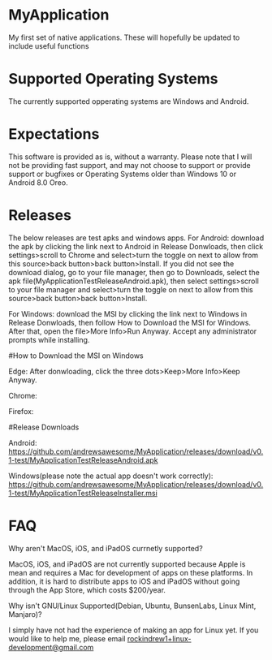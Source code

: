 # MyApplication
My first set of native applications. These will hopefully be updated to include useful functions

# Supported Operating Systems
The currently supported opperating systems are Windows and Android. 

# Expectations
This software is provided as is, without a warranty. Please note that I will not be providing fast support, and may not choose to support or provide support or bugfixes or Operating Systems older than Windows 10 or Android 8.0 Oreo. 

# Releases

The below releases are test apks and windows apps. 
For Android: download the apk by clicking the link next to Android in Release Donwloads, then click settings>scroll to Chrome and select>turn the toggle on next to allow from this source>back button>back button>Install. If you did not see the download dialog, go to your file manager, then go to  Downloads, select the apk file(MyApplicationTestReleaseAndroid.apk), then select settings>scroll to your file manager and select>turn the toggle on next to allow from this source>back button>back button>Install.

For Windows: download the MSI by clicking the link next to Windows in Release Donwloads, then follow How to Download the MSI for Windows. After that, open the file>More Info>Run Anyway. Accept any administrator prompts while installing.

#How to Download the MSI on Windows

Edge: After donwloading, click the three dots>Keep>More Info>Keep Anyway.

Chrome: 

Firefox:

#Release Downloads

Android: https://github.com/andrewsawesome/MyApplication/releases/download/v0.1-test/MyApplicationTestReleaseAndroid.apk

Windows(please note the actual app doesn't work correctly): https://github.com/andrewsawesome/MyApplication/releases/download/v0.1-test/MyApplicationTestReleaseInstaller.msi
# FAQ

Why aren't MacOS, iOS, and iPadOS currnetly supported?

MacOS, iOS, and iPadOS are not currently supported because Apple is mean and requires a Mac for development of apps on these platforms. In addition, it is hard to distribute apps to iOS and iPadOS without going through the App Store, which costs $200/year.

Why isn't GNU/Linux Supported(Debian, Ubuntu, BunsenLabs, Linux Mint, Manjaro)?

I simply have not had the experience of making an app for Linux yet. If you would like to help me, please email rockindrew1+linux-development@gmail.com
